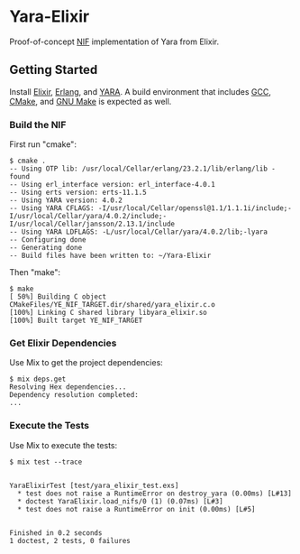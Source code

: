# Yara-Elixir

Proof-of-concept [NIF][NIF] implementation of Yara from Elixir.

## Getting Started

Install [Elixir][Elixir], [Erlang][Erlang], and [YARA][YARA]. A build
environment that includes [GCC][GCC], [CMake][CMake], and [GNU Make][GNU Make]
is expected as well.

### Build the NIF

First run "cmake":

```shell
$ cmake .
-- Using OTP lib: /usr/local/Cellar/erlang/23.2.1/lib/erlang/lib - found
-- Using erl_interface version: erl_interface-4.0.1
-- Using erts version: erts-11.1.5
-- Using YARA version: 4.0.2
-- Using YARA CFLAGS: -I/usr/local/Cellar/openssl@1.1/1.1.1i/include;-I/usr/local/Cellar/yara/4.0.2/include;-I/usr/local/Cellar/jansson/2.13.1/include
-- Using YARA LDFLAGS: -L/usr/local/Cellar/yara/4.0.2/lib;-lyara
-- Configuring done
-- Generating done
-- Build files have been written to: ~/Yara-Elixir
```

Then "make":

```shell
$ make
[ 50%] Building C object CMakeFiles/YE_NIF_TARGET.dir/shared/yara_elixir.c.o
[100%] Linking C shared library libyara_elixir.so
[100%] Built target YE_NIF_TARGET
```

### Get Elixir Dependencies

Use Mix to get the project dependencies:

```shell
$ mix deps.get
Resolving Hex dependencies...
Dependency resolution completed:
...
```

### Execute the Tests

Use Mix to execute the tests:

```shell
$ mix test --trace


YaraElixirTest [test/yara_elixir_test.exs]
  * test does not raise a RuntimeError on destroy_yara (0.00ms) [L#13]
  * doctest YaraElixir.load_nifs/0 (1) (0.07ms) [L#3]
  * test does not raise a RuntimeError on init (0.00ms) [L#5]


Finished in 0.2 seconds
1 doctest, 2 tests, 0 failures
```

[Elixir]: https://elixir-lang.org
[Erlang]: https://www.erlang.org
[YARA]: https://virustotal.github.io/yara/
[GCC]: https://gcc.gnu.org
[NIF]: http://www1.erlang.org/doc/man/erl_nif.html
[CMake]: https://cmake.org
[GNU Make]: https://www.gnu.org/software/make/
